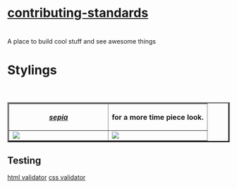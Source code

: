 
# [contributing-standards](./md/CONTRIBUTING.md)



#
A place to build cool stuff and see awesome things

# Stylings

<table border=3>
<header>
<th>

<strong style="font-style: italic;"><a href="https://en.wikipedia.org/wiki/Sepia_(color)">sepia</a></strong>
</th>
<th>
    for a more time piece look.
</th>


</header>

<tr>
    <td width=50%>
    <img src="plans/color-themes-sepia.jpeg">
    </td>
    <td width=60%>
    <img src="plans/color-themes-sepia-flower.jpeg">
    </td>
</tr>
</table>

## Testing

[html validator](https://validator.w3.org/nu/?doc=https%3A%2F%2Flimitedprintworld.com%2F)
[css validator](https://jigsaw.w3.org/css-validator/validator?uri=https%3A%2F%2Flimitedprintworld.com%2F&profile=css3svg&usermedium=all&warning=1&vextwarning=&lang=en)


<!-- 
# Dependencies

- App exe
    - `uvicorn`
        - Process handler
    - [`sqlalchemy`](https://www.sqlalchemy.org/)
        - provides enterprise level sql functionality 
    - [`pydantic`](https://docs.pydantic.dev/latest/)
        - SQL Schema helper
- Web development
    - [`fastapi`](https://fastapi.tiangolo.com/tutorial/#run-the-code)
        - Route handling
    - `jinja2`
        - boiler plate for HTML files
    - `email-validator`
        - 3rd party email handling
- HTML Editing
    - [`dominate`](https://github.com/Knio/dominate)
        - for common HTML element schema 
    - [`bs4`](https://beautiful-soup-4.readthedocs.io/en/latest/)
        - for snagging and editing HTML elements -->